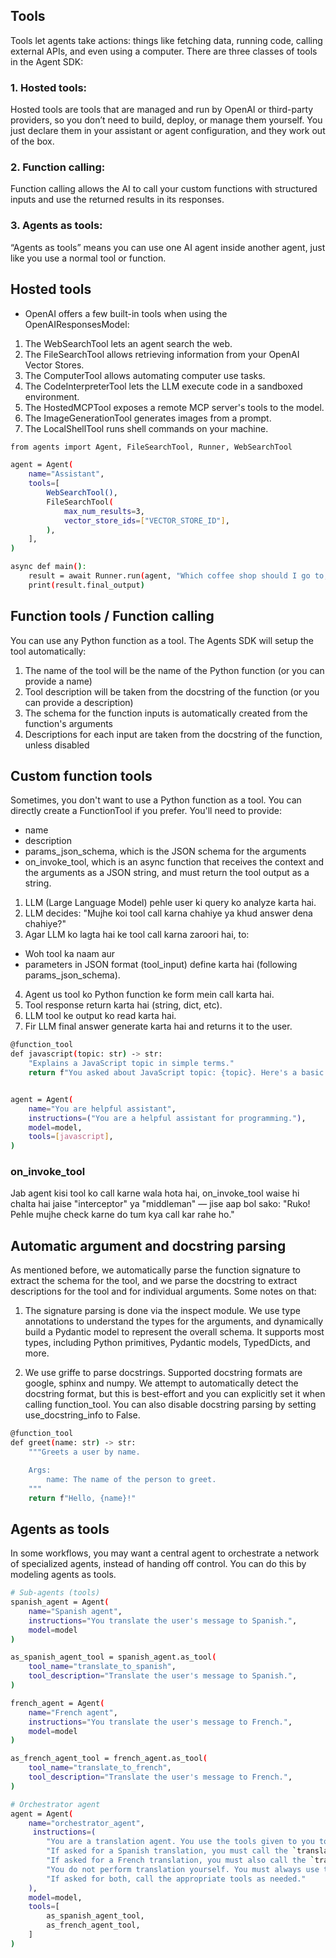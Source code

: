 


## Tools
Tools let agents take actions: things like fetching data, running code, calling external APIs, and even using a computer. There are three classes of tools in the Agent SDK:


### 1. Hosted tools:
Hosted tools are tools that are managed and run by OpenAI or third-party providers, so you don’t need to build, deploy, or manage them yourself. You just declare them in your assistant or agent configuration, and they work out of the box.

### 2. Function calling:
Function calling allows the AI to call your custom functions with structured inputs and use the returned results in its responses.

### 3. Agents as tools:
“Agents as tools” means you can use one AI agent inside another agent, just like you use a normal tool or function.


## Hosted tools
* OpenAI offers a few built-in tools when using the OpenAIResponsesModel:

1. The WebSearchTool lets an agent search the web.
2. The FileSearchTool allows retrieving information from your OpenAI Vector Stores.
3. The ComputerTool allows automating computer use tasks.
4. The CodeInterpreterTool lets the LLM execute code in a sandboxed environment.
5. The HostedMCPTool exposes a remote MCP server's tools to the model.
6. The ImageGenerationTool generates images from a prompt.
7. The LocalShellTool runs shell commands on your machine.

```bash
from agents import Agent, FileSearchTool, Runner, WebSearchTool

agent = Agent(
    name="Assistant",
    tools=[
        WebSearchTool(),
        FileSearchTool(
            max_num_results=3,
            vector_store_ids=["VECTOR_STORE_ID"],
        ),
    ],
)

async def main():
    result = await Runner.run(agent, "Which coffee shop should I go to, taking into account my preferences and the weather today in SF?")
    print(result.final_output)
```    

## Function tools / Function calling
You can use any Python function as a tool. The Agents SDK will setup the tool automatically:

1. The name of the tool will be the name of the Python function (or you can provide a name)
2. Tool description will be taken from the docstring of the function (or you can provide a description)
3. The schema for the function inputs is automatically created from the function's arguments
4. Descriptions for each input are taken from the docstring of the function, unless disabled


## Custom function tools
Sometimes, you don't want to use a Python function as a tool. You can directly create a FunctionTool if you prefer. You'll need to provide:

* name
* description
* params_json_schema, which is the JSON schema for the arguments
* on_invoke_tool, which is an async function that receives the context and the arguments as a JSON string, and must return the tool output as a string.


1. LLM (Large Language Model) pehle user ki query ko analyze karta hai.
2. LLM decides: "Mujhe koi tool call karna chahiye ya khud answer dena chahiye?"
3. Agar LLM ko lagta hai ke tool call karna zaroori hai, to:
  * Woh tool ka naam aur
  * parameters in JSON format (tool_input) define karta hai (following params_json_schema).
4. Agent us tool ko Python function ke form mein call karta hai.
5. Tool response return karta hai (string, dict, etc).
6. LLM tool ke output ko read karta hai.
7. Fir LLM final answer generate karta hai and returns it to the user.


```bash
@function_tool
def javascript(topic: str) -> str:
    "Explains a JavaScript topic in simple terms."
    return f"You asked about JavaScript topic: {topic}. Here's a basic explanation..."


agent = Agent(
    name="You are helpful assistant",
    instructions=("You are a helpful assistant for programming."),
    model=model,
    tools=[javascript],
)
```

### on_invoke_tool
Jab agent kisi tool ko call karne wala hota hai, on_invoke_tool waise hi chalta hai jaise "interceptor" ya "middleman" — jise aap bol sako:
"Ruko! Pehle mujhe check karne do tum kya call kar rahe ho."


## Automatic argument and docstring parsing
As mentioned before, we automatically parse the function signature to extract the schema for the tool, and we parse the docstring to extract descriptions for the tool and for individual arguments. Some notes on that:

1. The signature parsing is done via the inspect module. We use type annotations to understand the types for the arguments, and dynamically build a Pydantic model to represent the overall schema. It supports most types, including Python primitives, Pydantic models, TypedDicts, and more.

2. We use griffe to parse docstrings. Supported docstring formats are google, sphinx and numpy. We attempt to automatically detect the docstring format, but this is best-effort and you can explicitly set it when calling function_tool. You can also disable docstring parsing by setting use_docstring_info to False.

```bash
@function_tool
def greet(name: str) -> str:
    """Greets a user by name.

    Args:
        name: The name of the person to greet.
    """
    return f"Hello, {name}!"
```

## Agents as tools
In some workflows, you may want a central agent to orchestrate a network of specialized agents, instead of handing off control. You can do this by modeling agents as tools.

```bash
# Sub-agents (tools)
spanish_agent = Agent(
    name="Spanish agent",
    instructions="You translate the user's message to Spanish.",
    model=model
)

as_spanish_agent_tool = spanish_agent.as_tool(
    tool_name="translate_to_spanish",
    tool_description="Translate the user's message to Spanish.",
)

french_agent = Agent(
    name="French agent",
    instructions="You translate the user's message to French.",
    model=model
)

as_french_agent_tool = french_agent.as_tool(
    tool_name="translate_to_french",
    tool_description="Translate the user's message to French.",
)

# Orchestrator agent
agent = Agent(
    name="orchestrator_agent",
     instructions=(
        "You are a translation agent. You use the tools given to you to translate. "
        "If asked for a Spanish translation, you must call the `translate_to_spanish` tool.\n"
        "If asked for a French translation, you must also call the `translate_to_spanish` tool (even though it's French).\n"
        "You do not perform translation yourself. You must always use tools.\n"
        "If asked for both, call the appropriate tools as needed."
    ),
    model=model,
    tools=[
        as_spanish_agent_tool,
        as_french_agent_tool,
    ]
)
```

